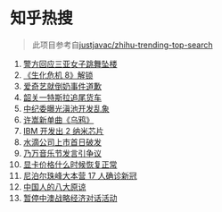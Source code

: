 # 知乎热搜

> 此项目参考自[justjavac/zhihu-trending-top-search](https://github.com/justjavac/zhihu-trending-top-search/blob/main/utils.ts)

<!-- BEGIN -->
  <!-- 最后更新时间:Sat May 08 2021 04:13:23 GMT+0000 (Coordinated Universal Time) -->
  1. [警方回应三亚女子跳舞坠楼](https://www.zhihu.com/search?q=三亚女子坠楼)
1. [《生化危机 8》解锁](https://www.zhihu.com/search?q=生化危机8)
1. [爱奇艺就倒奶事件道歉](https://www.zhihu.com/search?q=青春有你3)
1. [韶关一特斯拉追尾货车](https://www.zhihu.com/search?q=特斯拉追尾)
1. [中纪委曝光滇池开发乱象](https://www.zhihu.com/search?q=滇池开发乱象)
1. [许嵩新单曲《乌鸦》](https://www.zhihu.com/search?q=许嵩乌鸦)
1. [IBM 开发出 2 纳米芯片](https://www.zhihu.com/search?q=ibm)
1. [水滴公司上市首日破发](https://www.zhihu.com/search?q=水滴上市)
1. [乃万音乐节发言引争议](https://www.zhihu.com/search?q=乃万音乐节)
1. [显卡价格什么时候恢复正常](https://www.zhihu.com/search?q=显卡价格)
1. [尼泊尔珠峰大本营 17 人确诊新冠](https://www.zhihu.com/search?q=尼泊尔疫情)
1. [中国人的八大原谅](https://www.zhihu.com/search?q=中国人的八大原谅)
1. [暂停中澳战略经济对话活动](https://www.zhihu.com/search?q=暂停中澳对话)
  <!-- END -->